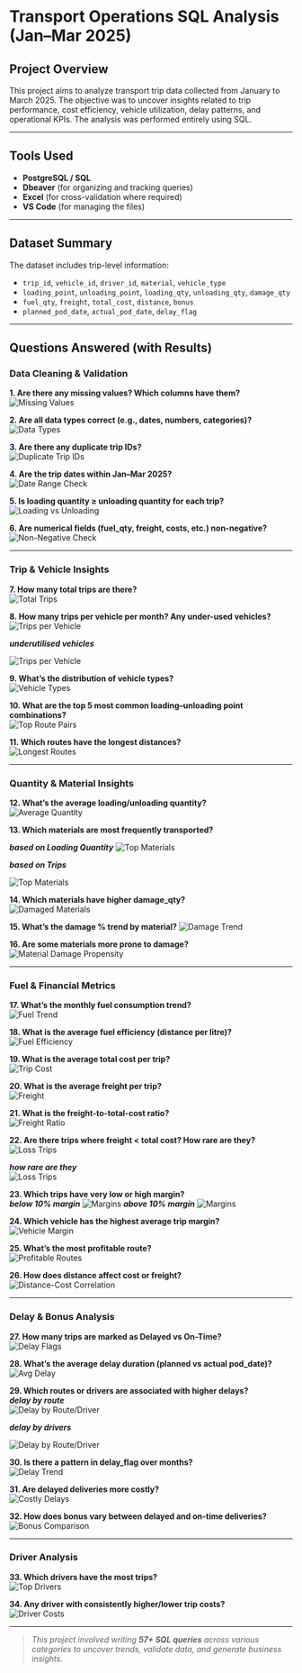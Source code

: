 #  Transport Operations SQL Analysis (Jan–Mar 2025)

##  Project Overview
This project aims to analyze transport trip data collected from January to March 2025. The objective was to uncover insights related to trip performance, cost efficiency, vehicle utilization, delay patterns, and operational KPIs. The analysis was performed entirely using SQL.

---

##  Tools Used
- **PostgreSQL / SQL**
- **Dbeaver** (for organizing and tracking queries)
- **Excel** (for cross-validation where required)
- **VS Code** (for managing the files)

---

##  Dataset Summary
The dataset includes trip-level information:
- `trip_id`, `vehicle_id`, `driver_id`, `material`, `vehicle_type`
- `loading_point`, `unloading_point`, `loading_qty`, `unloading_qty`, `damage_qty`
- `fuel_qty`, `freight`, `total_cost`, `distance`, `bonus`
- `planned_pod_date`, `actual_pod_date`, `delay_flag`

---

##  Questions Answered (with Results)

###  Data Cleaning & Validation

**1. Are there any missing values? Which columns have them?**  
![Missing Values](images/checking_nulls.png)

**2. Are all data types correct (e.g., dates, numbers, categories)?**  
![Data Types](images/data.png)

**3. Are there any duplicate trip IDs?**  
![Duplicate Trip IDs](images/duplicate_trips.png)

**4. Are the trip dates within Jan–Mar 2025?**  
![Date Range Check](images/date_range.png)

**5. Is loading quantity ≥ unloading quantity for each trip?**  
![Loading vs Unloading](images/loading_qty_less_than_unloading_qty.png)

**6. Are numerical fields (fuel_qty, freight, costs, etc.) non-negative?**  
![Non-Negative Check](images/numerical_values_less_than_zero.png)

---

###  Trip & Vehicle Insights

**7. How many total trips are there?**  
![Total Trips](images/total_trips.png)

**8. How many trips per vehicle per month? Any under-used vehicles?**  
![Trips per Vehicle](images/trips_per_vehicle_per_month.png) 

***underutilised vehicles*** 

![Trips per Vehicle](images/underutilised_vehicle.png)

**9. What’s the distribution of vehicle types?**  
![Vehicle Types](images/distribution_of_vehicle_type.png)

**10. What are the top 5 most common loading–unloading point combinations?**  
![Top Route Pairs](images/top_5_loading_unloading_pt_combination.png)

**11. Which routes have the longest distances?**  
![Longest Routes](images/routes_with_longest_distance.png)

---

###  Quantity & Material Insights

**12. What’s the average loading/unloading quantity?**  
![Average Quantity](images/average_loading_unloading_qty.png)

**13. Which materials are most frequently transported?**  

***based on Loading Quantity*** 
![Top Materials](images/frequently_transported_materials_based_on_loading_qty.png)


***based on Trips***

![Top Materials](images/frequently_transported_materials_based_on_trips.png)

**14. Which materials have higher damage_qty?**  
![Damaged Materials](images/materials_with_higher_damaged_quantity.png)

**15. What’s the damage % trend by material?** 
![Damage Trend](images/damage_trend_by_material.png)

**16. Are some materials more prone to damage?**  
![Material Damage Propensity](images/damage_trend_by_material.png)

---

###  Fuel & Financial Metrics

**17. What’s the monthly fuel consumption trend?**  
![Fuel Trend](images/monthly_fuel_consumption_trend.png)

**18. What is the average fuel efficiency (distance per litre)?**  
![Fuel Efficiency](images/avg_fuel_efficiency.png)

**19. What is the average total cost per trip?**  
![Trip Cost](images/avg_total_cost_per_trip.png)

**20. What is the average freight per trip?**  
![Freight](images/avg_freight_per_trip.png)

**21. What is the freight-to-total-cost ratio?**  
![Freight Ratio](images/freight_to_total_cost_ratio.png)

**22. Are there trips where freight < total cost? How rare are they?**  
![Loss Trips](images/freight_less_than_trip_cost.png)

***how rare are they***  
![Loss Trips](images/rarity.png)

**23. Which trips have very low or high margin?**  
***below 10% margin*** 
![Margins](images/below_ten_percent_margin.png) 
***above 10% margin*** 
![Margins](images/above_ten_percent_margin.png)

**24. Which vehicle has the highest average trip margin?**  
![Vehicle Margin](images/highest_avg_trip_margin_by_vehicle.png)

**25. What’s the most profitable route?**  
![Profitable Routes](images/most_profitable_route.png)

**26. How does distance affect cost or freight?**  
![Distance-Cost Correlation](images/distance_affecting_cost_or_freight.png)

---

###  Delay & Bonus Analysis

**27. How many trips are marked as Delayed vs On-Time?**  
![Delay Flags](images/delayed_vs_on_time.png)

**28. What’s the average delay duration (planned vs actual pod_date)?**  
![Avg Delay](images/avg_delay_duration.png)

**29. Which routes or drivers are associated with higher delays?**  
***delay by route***  
![Delay by Route/Driver](images/delays_by_route.png)  

***delay by drivers***  

![Delay by Route/Driver](images/delays_by_drivers.png) 

**30. Is there a pattern in delay_flag over months?**  
![Delay Trend](images/delay_flag_pattern.png)

**31. Are delayed deliveries more costly?**  
![Costly Delays](images/delayed_trips_costly.png)

**32. How does bonus vary between delayed and on-time deliveries?**  
![Bonus Comparison](images/delay_on_time_bonus.png)

---

###  Driver Analysis

**33. Which drivers have the most trips?**  
![Top Drivers](images/most_trips.png)

**34. Any driver with consistently higher/lower trip costs?**  
![Driver Costs](images/drivers.png)

---

>  *This project involved writing **57+ SQL queries** across various categories to uncover trends, validate data, and generate business insights.*